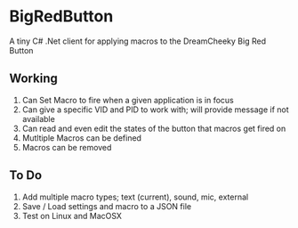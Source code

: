 BigRedButton
============

A tiny C# .Net client for applying macros to the DreamCheeky Big Red Button

Working
-------

1. Can Set Macro to fire when a given application is in focus
2. Can give a specific VID and PID to work with; will provide message if not available
3. Can read and even edit the states of the button that macros get fired on
4. Mutltiple Macros can be defined
5. Macros can be removed

To Do
-----

1. Add multiple macro types; text (current), sound, mic, external
2. Save / Load settings and macro to a JSON file
3. Test on Linux and MacOSX
